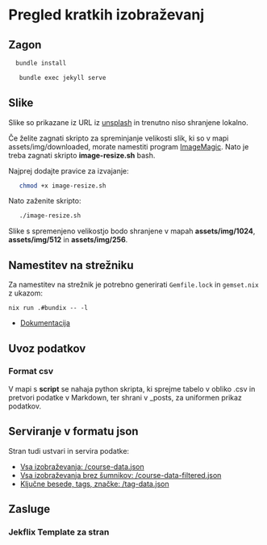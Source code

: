 # Pregled kratkih izobraževanj

## Zagon

```bash
  bundle install
```

```bash
   bundle exec jekyll serve
```

## Slike

Slike so prikazane iz  URL iz [unsplash](https://unsplash.com) in trenutno niso shranjene lokalno.

Če želite zagnati skripto za spreminjanje velikosti slik, ki so v mapi assets/img/downloaded, morate namestiti program [ImageMagic](https://imagemagick.org/script/download.php). 
Nato je treba zagnati skripto **image-resize.sh** bash. 

Najprej dodajte pravice za izvajanje:
```bash
   chmod +x image-resize.sh
```
Nato zaženite skripto:
```bash
   ./image-resize.sh 
```
Slike s spremenjeno velikostjo bodo shranjene v mapah **assets/img/1024**, **assets/img/512** in **assets/img/256**.

## Namestitev na strežniku

Za namestitev na strežnik je potrebno generirati `Gemfile.lock` in `gemset.nix` z ukazom:

```
nix run .#bundix -- -l
```

- [Dokumentacija](https://nixos.org/manual/nixpkgs/stable/#developing-with-ruby)

## Uvoz podatkov

### Format csv
V mapi s **script** se nahaja python skripta, ki sprejme tabelo v obliko .csv in pretvori podatke v Markdown, ter shrani v _posts, za uniformen prikaz podatkov.


## Serviranje v formatu json
Stran tudi ustvari in servira podatke:
- [Vsa izobraževanja: /course-data.json](https://pmd.lpm.feri.um.si/course-data.json)
- [Vsa izobraževanja brez šumnikov: /course-data-filtered.json](https://pmd.lpm.feri.um.si/course-data-filtered.json)
- [Ključne besede, tags, značke: /tag-data.json](https://pmd.lpm.feri.um.si/tag-data.json)

## Zasluge
### Jekflix Template za stran
